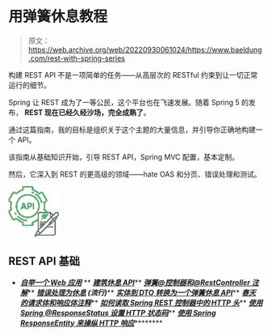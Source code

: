 # 用弹簧休息教程

> 原文：<https://web.archive.org/web/20220930061024/https://www.baeldung.com/rest-with-spring-series>

构建 REST API 不是一项简单的任务——从高层次的 RESTful 约束到让一切正常运行的细节。

Spring 让 REST 成为了一等公民，这个平台也在飞速发展。随着 Spring 5 的发布， **REST 现在已经久经沙场，完全成熟了**。

通过这篇指南，我的目标是组织关于这个主题的大量信息，并引导你正确地构建一个 API。

该指南从基础知识开始，引导 REST API，Spring MVC 配置，基本定制。

然后，它深入到 REST 的更高级的领域——hate OAS 和分页、错误处理和测试。

![rest - icon](img/567fd3c8428cec1f5acf165e125dc085.png)

## REST API 基础

*   ***[自举一个 Web 应用](/web/20220912073704/https://www.baeldung.com/bootstraping-a-web-application-with-spring-and-java-based-configuration)***
**   ***[建筑休息 API](/web/20220912073704/https://www.baeldung.com/building-a-restful-web-service-with-spring-and-java-based-configuration)*****   ***[弹簧@控制器和@RestController 注解](/web/20220912073704/https://www.baeldung.com/spring-controller-vs-restcontroller)*****   ***[错误处理为休息](/web/20220912073704/https://www.baeldung.com/exception-handling-for-rest-with-spring "Exception Handling for REST with Spring 3") **(流行)*******   ***[实体到 DTO 转换为一个弹簧休息 API](/web/20220912073704/https://www.baeldung.com/entity-to-and-from-dto-for-a-java-spring-application "Exception Handling for REST with Spring 3")*****   ***[春天的请求体和响应体注释](/web/20220912073704/https://www.baeldung.com/spring-request-response-body)*****   ***[如何读取 Spring REST 控制器中的 HTTP 头](/web/20220912073704/https://www.baeldung.com/spring-rest-http-headers)*****   ***[使用 Spring @ResponseStatus 设置 HTTP 状态码](/web/20220912073704/https://www.baeldung.com/spring-response-status)*****   ***[使用 Spring ResponseEntity 来操纵 HTTP 响应](/web/20220912073704/https://www.baeldung.com/spring-response-entity)***********